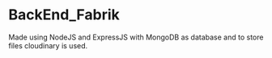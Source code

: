 # BackEnd_Fabrik
 Made using NodeJS and ExpressJS with MongoDB as database and to store files cloudinary is used.
